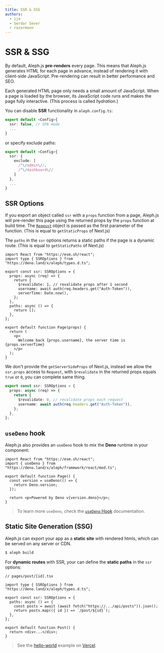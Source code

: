 ```yaml
---
title: SSR & SSG
authors:
  - ije
  - Serdar Sever
  - razermoon
---
```


# SSR & SSG

By default, Aleph.js **pre-renders** every page. This means that Aleph.js
generates HTML for each page in advance, instead of rendering it with
client-side JavaScript. Pre-rendering can result in better performance and SEO.

Each generated HTML page only needs a small amount of JavaScript. When a page is
loaded by the browser, its JavaScript code runs and makes the page fully
interactive. (This process is called _hydration_.)

You can disable **SSR** functionality in `aleph.config.ts`:

```ts
export default <Config>{
  ssr: false, // SPA mode
  ...
}
```

or specify exclude paths:

```ts
export default <Config>{
  ssr: {
    exclude: [
      /^\/admin\//,
      /^\/dashboard\//
    ]
  },
  ...
}
```

## SSR Options

If you export an object called `ssr` with a `props` function from a page,
Aleph.js will pre-render this page using the returned props by the `props`
function at build time. The
[`Reqeust`](https://developer.mozilla.org/en-US/docs/Web/API/Request/Request)
object is passed as the first parameter of the function. (This is equal to
`getStaticProps` of Next.js)

The `paths` in the `ssr` options returns a static paths if the page is a dynamic
route. (This is equal to `getStaticPaths` of Next.js)

```tsx
import React from "https://esm.sh/react";
import type { SSROptions } from "https://deno.land/x/aleph/types.d.ts";

export const ssr: SSROptions = {
  props: async (req) => {
    return {
      $revalidate: 1, // revalidate props after 1 second
      username: await auth(req.headers.get("Auth-Token")),
      serverTime: Date.now(),
    };
  },
  paths: async () => {
    return [];
  },
};

export default function Page(props) {
  return (
    <p>
      Welcome back {props.username}, the server time is {props.serverTime}
    </p>
  );
}
```

We don't provide the `getServerSideProps` of Next.js, instead we allow the
`ssr.props` access to `Request`, with `$revalidate` in the returned props equals
`true` or `0`, you can complete same thing.

```ts
export const ssr: SSROptions = {
  props: async (req) => {
    return {
      $revalidate: 0, // revalidate props each request
      username: await auth(req.headers.get("Auth-Token")),
    };
  },
};
```

## `useDeno` hook

Aleph.js also provides an `useDeno` hook to mix the **Deno** runtime in your
component:

```tsx
import React from "https://esm.sh/react";
import { useDeno } from "https://deno.land/x/aleph/framework/react/mod.ts";

export default function Page() {
  const version = useDeno(() => {
    return Deno.version;
  });

  return <p>Powered by Deno v{version.deno}</p>;
}
```

> To learn more `useDeno`, check the
> [`useDeno` Hook](/docs/advanced-features/usedeno-hook) documentation.

## Static Site Generation (SSG)

Aleph.js can export your app as a **static site** with rendered htmls, which can
be served on any server or CDN.

```bash
$ aleph build
```

For **dynamic routes** with SSR, your can define the **static paths** in the
`ssr` options:

```tsx
// pages/post/[id].tsx

import type { SSROptions } from "https://deno.land/x/aleph/types.d.ts";

export const ssr: SSROptions = {
  paths: async () => {
    const posts = await (await fetch("https://.../api/posts")).json();
    return posts.map(({ id }) => `/post/${id}`);
  },
};

export default function Post() {
  return <div>...</div>;
}
```

> See the [hello-world](https://alephjs-hello-world.vercel.app/) example on
> [Vercel](https://vercel.com).
